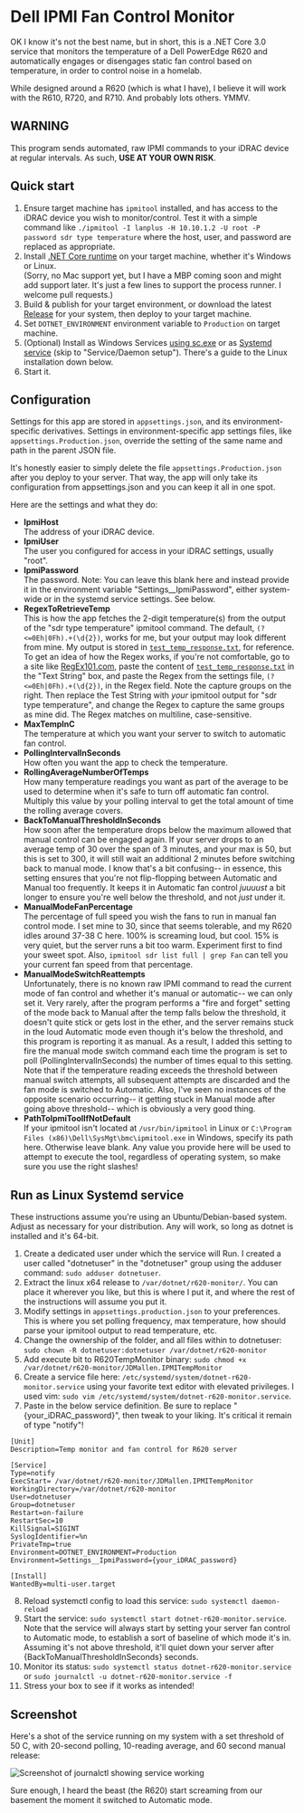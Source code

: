 # Dell IPMI Fan Control Monitor

OK I know it's not the best name, but in short, this is a .NET Core 3.0 service that monitors the temperature of a Dell PowerEdge R620 and automatically engages or disengages static fan control based on temperature, in order to control noise in a homelab.

While designed around a R620 (which is what I have), I believe it will work with the R610, R720, and R710. And probably lots others. YMMV.

## WARNING
This program sends automated, raw IPMI commands to your iDRAC device at regular intervals. As such, **USE AT YOUR OWN RISK**.

## Quick start

1. Ensure target machine has `ipmitool` installed, and has access to the iDRAC device you wish to monitor/control. Test it with a simple command like `./ipmitool -I lanplus -H 10.10.1.2 -U root -P password sdr type temperature` where the host, user, and password are replaced as appropriate.
2. Install [.NET Core runtime](https://dotnet.microsoft.com/download) on your target machine, whether it's Windows or Linux.    
(Sorry, no Mac support yet, but I have a MBP coming soon and might add support later. It's just a few lines to support the process runner. I welcome pull requests.)
3. Build & publish for your target environment, or download the latest [Release](https://github.com/jdmallen/dell-ipmi-fan-control-monitor/releases) for your system, then deploy to your target machine.
4. Set `DOTNET_ENVIRONMENT` environment variable to `Production` on target machine.
5. (Optional) Install as Windows Services [using sc.exe](https://support.microsoft.com/en-au/help/251192/how-to-create-a-windows-service-by-using-sc-exe) or as [Systemd service](https://dejanstojanovic.net/aspnet/2018/june/setting-up-net-core-servicedaemon-on-linux-os/) (skip to "Service/Daemon setup"). There's a guide to the Linux installation down below.
6. Start it.

## Configuration

Settings for this app are stored in `appsettings.json`, and its environment-specific derivatives. Settings in environment-specific app settings files, like `appsettings.Production.json`, override the setting of the same name and path in the parent JSON file.

It's honestly easier to simply delete the file `appsettings.Production.json` after you deploy to your server. That way, the app will only take its configuration from appsettings.json and you can keep it all in one spot.

Here are the settings and what they do:

- **IpmiHost**    
The address of your iDRAC device.
- **IpmiUser**    
The user you configured for access in your iDRAC settings, usually "root".
- **IpmiPassword**    
The password. Note: You can leave this blank here and instead provide it in the environment variable "Settings__IpmiPassword", either system-wide or in the systemd service settings. See below.
- **RegexToRetrieveTemp**    
This is how the app fetches the 2-digit temperature(s) from the output of the "sdr type temperature" ipmitool command. The default, `(?<=0Eh|0Fh).+(\d{2})`, works for me, but your output may look different from mine. My output is stored in  [`test_temp_response.txt`](https://github.com/jdmallen/dell-ipmi-fan-control-monitor/blob/master/JDMallen.IPMITempMonitor/test_temp_response.txt), for reference.
To get an idea of how the Regex works, if you're not comfortable, go to a site like [RegEx101.com](https://regex101.com/), paste the content of [`test_temp_response.txt`](https://github.com/jdmallen/dell-ipmi-fan-control-monitor/blob/master/JDMallen.IPMITempMonitor/test_temp_response.txt) in the "Text String" box, and paste the Regex from the settings file, `(?<=0Eh|0Fh).+(\d{2})`, in the Regex field. Note the capture groups on the right. Then replace the Test String with _your_ ipmitool output for "sdr type temperature", and change the Regex to capture the same groups as mine did. The Regex matches on multiline, case-sensitive.
- **MaxTempInC**    
The temperature at which you want your server to switch to automatic fan control.
- **PollingIntervalInSeconds**    
How often you want the app to check the temperature.
- **RollingAverageNumberOfTemps**    
How many temperature readings you want as part of the average to be used to determine when it's safe to turn off automatic fan control. Multiply this value by your polling interval to get the total amount of time the rolling average covers.
- **BackToManualThresholdInSeconds**    
How soon after the temperature drops below the maximum allowed that manual control can be engaged again. If your server drops to an average temp of 30 over the span of 3 minutes, and your max is 50, but this is set to 300, it will still wait an additional 2 minutes before switching back to manual mode. I know that's a bit confusing-- in essence, this setting ensures that you're not flip-flopping between Automatic and Manual too frequently. It keeps it in Automatic fan control _juuuust_ a bit longer to ensure you're well below the threshold, and not _just_ under it.
- **ManualModeFanPercentage**    
The percentage of full speed you wish the fans to run in manual fan control mode. I set mine to 30, since that seems tolerable, and my R620 idles around 37-38 C here. 100% is screaming loud, but cool. 15% is very quiet, but the server runs a bit too warm. Experiment first to find your sweet spot. Also, `ipmitool sdr list full | grep Fan` can tell you your current fan speed from that percentage.
- **ManualModeSwitchReattempts**    
Unfortunately, there is no known raw IPMI command to read the current mode of fan control and whether it's manual or automatic-- we can only set it. Very rarely, after the program performs a "fire and forget" setting of the mode back to Manual after the temp falls below the threshold, it doesn't quite stick or gets lost in the ether, and the server remains stuck in the loud Automatic mode even though it's below the threshold, and this program is reporting it as manual. As a result, I added this setting to fire the manual mode switch command each time the program is set to poll (PollingIntervalInSeconds) the number of times equal to this setting. Note that if the temperature reading exceeds the threshold between manual switch attempts, all subsequent attempts are discarded and the fan mode is switched to Automatic. Also, I've seen no instances of the opposite scenario occurring-- it getting stuck in Manual mode after going above threshold-- which is obviously a very good thing.
- **PathToIpmiToolIfNotDefault**    
If your ipmitool isn't located at `/usr/bin/ipmitool` in Linux or `C:\Program Files (x86)\Dell\SysMgt\bmc\ipmitool.exe` in Windows, specify its path here. Otherwise leave blank. Any value you provide here will be used to attempt to execute the tool, regardless of operating system, so make sure you use the right slashes!

## Run as Linux Systemd service

These instructions assume you're using an Ubuntu/Debian-based system. Adjust as necessary for your distribution. Any will work, so long as dotnet is installed and it's 64-bit.

1. Create a dedicated user under which the service will Run. I created a user called "dotnetuser" in the "dotnetuser" group using the adduser command: `sudo adduser dotnetuser`.
2. Extract the linux x64 release to `/var/dotnet/r620-monitor/`. You can place it wherever you like, but this is where I put it, and where the rest of the instructions will assume you put it.
3. Modify settings in `appsettings.production.json` to your preferences. This is where you set polling frequency, max temperature, how should parse your ipmitool output to read temperature, etc.
4. Change the ownership of the folder, and all files within to dotnetuser: `sudo chown -R dotnetuser:dotnetuser /var/dotnet/r620-monitor`
5. Add execute bit to R620TempMonitor binary: `sudo chmod +x /var/dotnet/r620-monitor/JDMallen.IPMITempMonitor`
6. Create a service file here: `/etc/systemd/system/dotnet-r620-monitor.service` using your favorite text editor with elevated privileges. I used vim: `sudo vim /etc/systemd/system/dotnet-r620-monitor.service`.
7. Paste in the below service definition. Be sure to replace "{your_iDRAC_password}", then tweak to your liking. It's critical it remain of type "notify"!
```
[Unit]
Description=Temp monitor and fan control for R620 server

[Service]
Type=notify
ExecStart= /var/dotnet/r620-monitor/JDMallen.IPMITempMonitor
WorkingDirectory=/var/dotnet/r620-monitor
User=dotnetuser
Group=dotnetuser
Restart=on-failure
RestartSec=10
KillSignal=SIGINT
SyslogIdentifier=%n
PrivateTmp=true
Environment=DOTNET_ENVIRONMENT=Production
Environment=Settings__IpmiPassword={your_iDRAC_password}

[Install]
WantedBy=multi-user.target
```
8. Reload systemctl config to load this service: `sudo systemctl daemon-reload`
9. Start the service: `sudo systemctl start dotnet-r620-monitor.service`. Note that the service will always start by setting your server fan control to Automatic mode, to establish a sort of baseline of which mode it's in. Assuming it's not above threshold, it'll quiet down your server after {BackToManualThresholdInSeconds} seconds.
10. Monitor its status: `sudo systemctl status dotnet-r620-monitor.service` or `sudo journalctl -u dotnet-r620-monitor.service -f`
11. Stress your box to see if it works as intended!

## Screenshot

Here's a shot of the service running on my system with a set threshold of 50 C, with 20-second polling, 10-reading average, and 60 second manual release:

![Screenshot of journalctl showing service working](https://raw.githubusercontent.com/jdmallen/dell-ipmi-fan-control-monitor/master/service_in_action.png)

Sure enough, I heard the beast (the R620) start screaming from our basement the moment it switched to Automatic mode.
